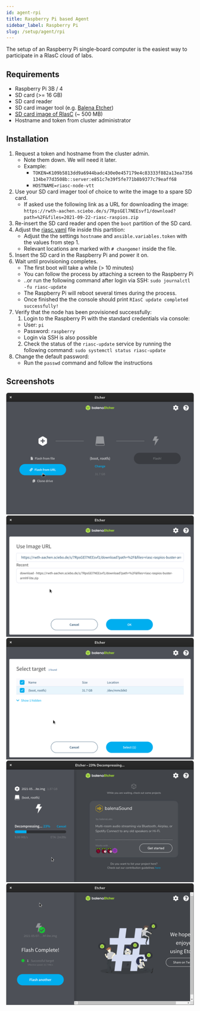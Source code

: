 ```yaml
---
id: agent-rpi
title: Raspberry Pi based Agent
sidebar_label: Raspberry Pi
slug: /setup/agent/rpi
---
```


The setup of an Raspberry Pi single-board computer is the easiest way to participate in a RIasC cloud of labs.

## Requirements

- Raspberry Pi 3B / 4
- SD card (>= 16 GB)
- SD card reader
- SD card imager tool (e.g. [Balena Etcher](https://www.balena.io/etcher/))
- [SD card image of RIasC](https://rwth-aachen.sciebo.de/s/7RpsGEl7NEEsvf1/download?path=%2F&files=2021-09-22-riasc-raspios.zip) (~ 500 MB)
- Hostname and token from cluster administrator

## Installation

1. Request a token and hostname from the cluster admin.
   - Note them down. We will need it later.
   - Example:
     - `TOKEN=K109b5813dd9a6944badc430e0e457179e4c83333f882a13ea7356134be77d3508b::server:e851c7e39f5fe771b8b9377c79eaff68`
     - `HOSTNAME=riasc-node-vtt`
2. Use your SD card imager tool of choice  to write the image to a spare SD card.
   - If asked use the following link as a URL for downloading the image: `https://rwth-aachen.sciebo.de/s/7RpsGEl7NEEsvf1/download?path=%2F&files=2021-09-22-riasc-raspios.zip`
3. Re-insert the SD card reader and open the `boot` partition of the SD card.
4. Adjust the [riasc.yaml](config.md) file inside this partition:
   - Adjust the the settings `hostname` and `ansible.variables.token` with the values from step 1.
   - Relevant locations are marked with `# changeme!` inside the file.
5. Insert the SD card in the Raspberry Pi and power it on.
6. Wait until provisioning completes.
   - The first boot will take a while (> 10 minutes)
   - You can follow the process by attaching a screen to the Raspberry Pi
   - ..or run the following command after login via SSH: `sudo journalctl -fu riasc-update`   
   - The Raspberry Pi will reboot several times during the process.
   - Once finished the the console should print `RIasC update completed successfully!`
7. Verify that the node has been provisioned successfully:
   1. Login to the Raspberry Pi with the standard credentials via console:
     - User: `pi`
     - Password: `raspberry`
     - Login via SSH is also possible
   2. Check the status of the `riasc-update` service by running the following command: `sudo systemctl status riasc-update`
8. Change the default password:
   - Run the `passwd` command and follow the instructions


## Screenshots

![](balena_select_url.png)
![](balena_url.png)
![](balena_select_target.png)
![](balena_flashing.png)
![](balena_finished.png)
